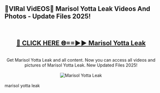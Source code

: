 <h2>🔴VIRal VidEOS🔴 Marisol Yotta Leak Videos And Photos - Update Files 2025!</h2>
<br>
<div align="center">
<h2><a href="https://virallinks.top/odZfE0" rel="nofollow">🔴 CLICK HERE 🌐==►► Marisol Yotta Leak</a></h2>
<br>
Get Marisol Yotta Leak and all content. Now you can access all videos and pictures of Marisol Yotta Leak. New Updated Files 2025!
<br>
<br>
<a href="https://virallinks.top/odZfE0" rel="nofollow" data-target="animated-image.originalLink"><img src="https://i.imgur.com/dJHk4Zq.gif)" alt="Marisol Yotta Leak" style="max-width: 100%; display: inline-block;" data-target="animated-image.originalImage"></a>
</div>
<br>
marisol yotta leak